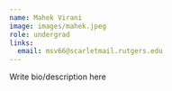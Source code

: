 ```yaml
---
name: Mahek Virani
image: images/mahek.jpeg
role: undergrad
links:
  email: msv66@scarletmail.rutgers.edu
---
```


Write bio/description here
